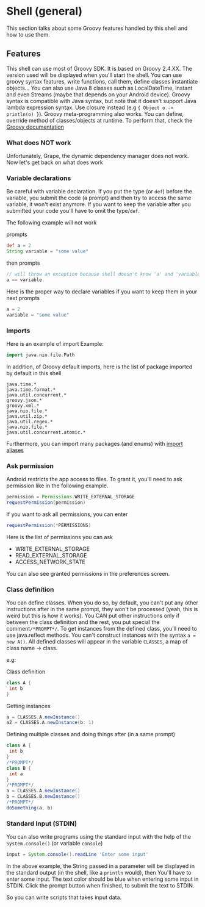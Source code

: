 # Shell (general)
This section talks about some Groovy features handled by this shell and how to use them.

## Features
This shell can use most of Groovy SDK. It is based on Groovy 2.4.XX. The version used will be
displayed when you'll start the shell.
You can use groovy syntax features, write functions, call them, define classes instantiate objects...
You can also use Java 8 classes such as LocalDateTime, Instant and even Streams (maybe that depends on your Android device).
Groovy syntax is compatible with Java syntax, but note that it doesn't support Java lambda expression
syntax. Use closure instead (e.g `{ Object o -> println(o) }`).
Groovy meta-programming also works. You can define, override method of classes/objects at runtime.
To perform that, check the [Groovy documentation](https://groovy-lang.org/documentation.html)

### What does NOT work
Unfortunately, Grape, the dynamic dependency manager does not work.
Now let's get back on what does work

### Variable declarations
Be careful with variable declaration. If you put the type (or `def`) before the variable, you submit the code (a prompt) and then try to access the same variable, it won't exist anymore.
If you want to keep the variable after you submitted your code you'll have to omit the type/`def`.

The following example will not work

prompts
```groovy
def a = 2
String variable = "some value"
```
then prompts
```groovy
// will throw an exception because shell doesn't know 'a' and 'variable' anymore
a == variable
```

Here is the proper way to declare variables if you want to keep them in your next prompts

```groovy
a = 2
variable = "some value"
```
### Imports
Here is an example of import
Example:
````groovy
import java.nio.file.Path
````

In addition, of Groovy default imports, here is the list of package imported by default in this shell
```text
java.time.*
java.time.format.*
java.util.concurrent.*
groovy.json.*
groovy.xml.*
java.nio.file.*
java.util.zip.*
java.util.regex.*
java.nio.file.*
java.util.concurrent.atomic.*
```

Furthermore, you can import many packages (and enums) with [import aliases](https://tambapps.github.io/groovy-shell-user-manual/import-aliases/)

### Ask permission
Android restricts the app access to files. To grant it, you'll need to ask permission like in the following
example.
```groovy  
permission = Permissions.WRITE_EXTERNAL_STORAGE
requestPermission(permission)
```

If you want to ask all permissions, you can enter
```groovy  
requestPermission(*PERMISSIONS)
```

Here is the list of permissions you can ask
- WRITE_EXTERNAL_STORAGE
- READ_EXTERNAL_STORAGE
- ACCESS_NETWORK_STATE

You can also see granted permissions in the preferences screen.

### Class definition
You can define classes. When you do so, by default, you can't put any other instructions after in the same prompt, they won't be processed (yeah, this is weird but this is how it works).
You CAN put other instructions only if between the class definition and the rest, you put special the comment`/*PROMPT*/`.
To get instances from the defined class, you'll need to use java.reflect methods. You can't construct instances with
the syntax `a = new A()`.
All defined classes will appear in the variable `CLASSES`, a map of class name -> class.


e.g:

Class definition
```groovy
class A {
 int b
}
```


Getting instances
```groovy
a = CLASSES.A.newInstance()
a2 = CLASSES.A.newInstance(b: 1)
```

Defining multiple classes and doing things after (in a same prompt)

```groovy
class A {
 int b
}
/*PROMPT*/
class B {
 int a
}
/*PROMPT*/
a = CLASSES.A.newInstance()
b = CLASSES.B.newInstance()
/*PROMPT*/
doSomething(a, b)
```

### Standard Input (STDIN)
You can also write programs using the standard input with the help of the `System.console()` (or variable `console`)

```groovy
input = System.console().readLine 'Enter some input'
```

In the above example, the String passed in a parameter will be displayed in the standard output (in the shell, like a `println` would), then
You'll have to enter some input. The text color should be blue when entering some input in STDIN. Click the prompt button
when finished, to submit the text to STDIN.

So you can write scripts that takes input data.
